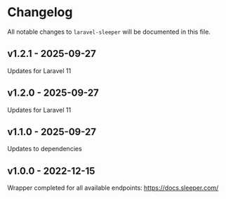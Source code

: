 # Changelog

All notable changes to `laravel-sleeper` will be documented in this file.

## v1.2.1 - 2025-09-27

Updates for Laravel 11

## v1.2.0 - 2025-09-27

Updates for Laravel 11

## v1.1.0 - 2025-09-27

Updates to dependencies

## v1.0.0 - 2022-12-15

Wrapper completed for all available endpoints: https://docs.sleeper.com/
